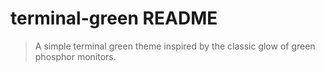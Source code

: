 # terminal-green README

> A simple terminal green theme inspired by the classic glow of green phosphor monitors.
